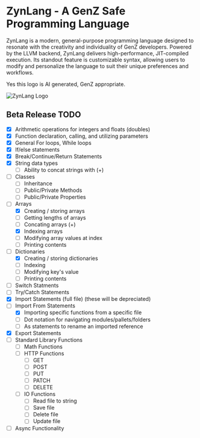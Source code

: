 # ZynLang - A GenZ Safe Programming Language
ZynLang is a modern, general-purpose programming language designed to resonate with the creativity and individuality of GenZ developers. Powered by the LLVM backend, ZynLang delivers high-performance, JIT-compiled execution. Its standout feature is customizable syntax, allowing users to modify and personalize the language to suit their unique preferences and workflows. 

Yes this logo is AI generated, GenZ appropriate.

![ZynLang Logo](https://github.com/user-attachments/assets/c745b6a9-a21b-434c-be67-25f2a582f045)

## Beta Release TODO
- [x] Arithmetic operations for integers and floats (doubles)
- [x] Function declaration, calling, and utilizing parameters
- [x] General For loops, While loops
- [x] If/else statements
- [x] Break/Continue/Return Statements
- [x] String data types
	- [ ] Ability to concat strings with (+)
- [ ] Classes
	- [ ] Inheritance
	- [ ] Public/Private Methods
	- [ ] Public/Private Properties
- [ ] Arrays
	- [x] Creating / storing arrays
	- [ ] Getting lengths of arrays
	- [ ] Concating arrays (+)
	- [x] Indexing arrays
	- [ ] Modifying array values at index
	- [ ] Printing contents
- [ ] Dictionaries
	- [x] Creating / storing dictionaries
	- [ ] Indexing
	- [ ] Modifying key's value
	- [ ] Printing contents
- [ ] Switch Statments
- [ ] Try/Catch Statements
- [x] Import Statements (full file) (these will be depreciated)
- [ ] Import From Statements
	- [x] Importing specific functions from a specific file
	- [ ] Dot notation for navigating modules/pallets/folders
	- [ ] As statements to rename an imported reference
- [x] Export Statements
- [ ] Standard Library Functions
	- [ ] Math Functions
	- [ ] HTTP Functions
		- [ ] GET
		- [ ] POST
		- [ ] PUT
		- [ ] PATCH
		- [ ] DELETE
	- [ ] IO Functions
		- [ ] Read file to string
		- [ ] Save file
		- [ ] Delete file
		- [ ] Update file
- [ ] Async Functionality
